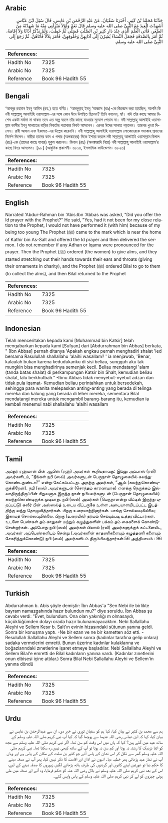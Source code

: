 ## Arabic


<div dir="rtl" lang="ar" style={{fontSize:'larger',backgroundColor:'#f8f9fa',padding:20}}>
حَدَّثَنَا مُحَمَّدُ بْنُ كَثِيرٍ، أَخْبَرَنَا سُفْيَانُ، عَنْ عَبْدِ الرَّحْمَنِ بْنِ عَابِسٍ، قَالَ سُئِلَ ابْنُ عَبَّاسٍ أَشَهِدْتَ الْعِيدَ مَعَ النَّبِيِّ صلى الله عليه وسلم قَالَ نَعَمْ وَلَوْلاَ مَنْزِلَتِي مِنْهُ مَا شَهِدْتُهُ مِنَ الصِّغَرِ، فَأَتَى الْعَلَمَ الَّذِي عِنْدَ دَارِ كَثِيرِ بْنِ الصَّلْتِ فَصَلَّى ثُمَّ خَطَبَ، وَلَمْ يَذْكُرْ أَذَانًا وَلاَ إِقَامَةً، ثُمَّ أَمَرَ بِالصَّدَقَةِ فَجَعَلَ النِّسَاءُ يُشِرْنَ إِلَى آذَانِهِنَّ وَحُلُوقِهِنَّ، فَأَمَرَ بِلاَلاً فَأَتَاهُنَّ، ثُمَّ رَجَعَ إِلَى النَّبِيِّ صلى الله عليه وسلم‏.‏
</div>
<div style={{backgroundColor:'#f8f9fa',padding:20, marginBottom: 10}}><table> <thead> <tr> <th>References:</th> <th></th> </tr> </thead> <tbody><tr><td>Hadith No</td><td>7325</td></tr><tr><td>Arabic No</td><td>7325</td></tr><tr><td>Reference</td><td>Book 96 Hadith 55</td></tr></tbody></table></div>

## Bengali


<div dir="ltr" lang="bn" style={{fontSize:'larger',backgroundColor:'#f8f9fa',padding:20}}>
‘আবদুর রহমান ইবনু আবিস (রহ.) হতে বর্ণিত। ‘আবদুল্লাহ্ ইবনু ‘আব্বাস (রাঃ)-কে জিজ্ঞেস করা হয়েছিল, আপনি কি নবী সাল্লাল্লাহু আলাইহি ওয়াসাল্লাম-এর সঙ্গে কোন ঈদে উপস্থিত ছিলেন? তিনি বললেন, হ্যাঁ। যদি তাঁর কাছে আমার বিশেষ একটা মর্যাদা না থাকত তবে এত অল্প বয়সে তাঁর কাছে যাওয়ার সুযোগ পেতাম না। নবী সাল্লাল্লাহু আলাইহি ওয়াসাল্লাম কাসীর ইবনু সালাতের বাড়ির নিকটের পতাকার নিকট আসলেন। এরপর ঈদের সালাত পড়লেন। তারপর খুৎবা দিলেন। রাবী আযান এবং ইকামত-এর উল্লেখ করেননি। নবী সাল্লাল্লাহু আলাইহি ওয়াসাল্লাম লোকেদেরকে সদাকাহ প্রদানের নির্দেশ দিলেন। নারীরা তাদের কান ও গলার (অলঙ্কারের) দিকে ইশারা করলে নবী সাল্লাল্লাহু আলাইহি ওয়াসাল্লাম বিলাল (রাঃ)-কে (তাদের কাছে যাবার) হুকুম করলেন। বিলাল (রাঃ) (অলঙ্কারাদি নিয়ে) নবী সাল্লাল্লাহু আলাইহি ওয়াসাল্লাম’র কাছে ফিরে আসলেন। [৯৮] (আধুনিক প্রকাশনী- ৬৮১৪, ইসলামিক ফাউন্ডেশন- ৬৮২৬)
</div>
<div style={{backgroundColor:'#f8f9fa',padding:20, marginBottom: 10}}><table> <thead> <tr> <th>References:</th> <th></th> </tr> </thead> <tbody><tr><td>Hadith No</td><td>7325</td></tr><tr><td>Arabic No</td><td>7325</td></tr><tr><td>Reference</td><td>Book 96 Hadith 55</td></tr></tbody></table></div>

## English


<div dir="ltr" lang="en" style={{fontSize:'larger',backgroundColor:'#f8f9fa',padding:20}}>
Narrated 'Abdur-Rahman bin 'Abis:Ibn 'Abbas was asked, "Did you offer the Id prayer with the Prophet?" He said, "Yes, had it not been for my close relation to the Prophet, I would not have performed it (with him) because of my being too young The Prophet (ﷺ) came to the mark which is near the home of Kathir bin As-Salt and offered the Id prayer and then delivered the sermon. I do not remember if any Adhan or Iqama were pronounced for the prayer. Then the Prophet (ﷺ) ordered (the women) to give alms, and they started stretching out their hands towards their ears and throats (giving their ornaments in charity), and the Prophet (ﷺ) ordered Bilal to go to them (to collect the alms), and then Bilal returned to the Prophet
</div>
<div style={{backgroundColor:'#f8f9fa',padding:20, marginBottom: 10}}><table> <thead> <tr> <th>References:</th> <th></th> </tr> </thead> <tbody><tr><td>Hadith No</td><td>7325</td></tr><tr><td>Arabic No</td><td>7325</td></tr><tr><td>Reference</td><td>Book 96 Hadith 55</td></tr></tbody></table></div>

## Indonesian


<div dir="ltr" lang="id" style={{fontSize:'larger',backgroundColor:'#f8f9fa',padding:20}}>
Telah menceritakan kepada kami [Muhammad bin Katsir] telah mengabarkan kepada kami [Sufyan] dari [Abdurrahman bin Abbas] berkata, " [Ibn Abbas] pernah ditanya 'Apakah engkau pernah menghadiri shalat 'ied bersama Rasulullah shallallahu 'alaihi wasallam? ' ia menjawab, 'Benar, kalaulah bukan karena kedudukanku di sisi beliau, sungguh aku tak mungkin bisa menghadirinya semenjak kecil. Beliau mendatangi 'alam (tanda batas shalat) di perkampungan Katsir bin Shalt, kemudian beliau shalat, lalu berkhutbah." -Ibnu Abbas tidak menyebut-nyebut adzan dan tidak pula iqamat- Kemudian beliau perintahkan untuk bersedekah, sehingga para wanita melepaskan anting-anting yang berada di telinga mereka dan kalung yang berada di leher mereka, sementara Bilal mendatangi mereka untuk mengambil barang-barang itu, kemudian ia kembali menemui nabi shallallahu 'alaihi wasallam
</div>
<div style={{backgroundColor:'#f8f9fa',padding:20, marginBottom: 10}}><table> <thead> <tr> <th>References:</th> <th></th> </tr> </thead> <tbody><tr><td>Hadith No</td><td>7325</td></tr><tr><td>Arabic No</td><td>7325</td></tr><tr><td>Reference</td><td>Book 96 Hadith 55</td></tr></tbody></table></div>

## Tamil


<div dir="ltr" lang="ta" style={{fontSize:'larger',backgroundColor:'#f8f9fa',padding:20}}>
அப்துர் ரஹ்மான் பின் ஆபிஸ் (ரஹ்) அவர்கள் கூறியதாவது: இப்னு அப்பாஸ் (ரலி) அவர்களிடம், “நீங்கள் நபி (ஸல்) அவர்களுடன் பெருநாள் தொழுகையில் கலந்துகொண்டதுண்டா?” என்று கேட்கப்பட்டது. அதற்கு அவர்கள், “ஆம் (கலந்துகொண்டிருக்கிறேன்). நபி (ஸல்) அவர்களுடன் (சொந்தம் காரணமாக) எனக்கு நெருக்கம் இல்லாதிருந்திருப்பின் சிறுவனாக இருந்த நான் நபியவர்களுடன் (பெருநாள் தொழுகையில்) கலந்துகொண்டிருக்க முடியாது. நபி (ஸல்) அவர்கள் (பெருநாளன்று வீட்டில் இருந்து புறப்பட்டு) கஸீர் பின் அஸ்ஸல்த் உடைய வீட்டருகே உள்ள அடையாளமிடப்பட்ட இடத்திற்கு வந்து தொழுவித்தார்கள். பிறகு உரையாற்றினார்கள். பாங்கு சொல்லவுமில்லை; இகாமத் சொல்லவுமில்லை. பிறகு (உரையில்) தர்மம் செய்யும்படி உத்தரவிட்டார்கள். உடனே பெண்கள் தம் காதுகள் மற்றும் கழுத்துகளின் பக்கம் தம் கைகளைக் கொண்டுசென்றார்கள். அப்போது நபி (ஸல்) அவர்கள் பிலால் (ரலி) அவர்களுக்குக் கட்டளையிட, அவர்கள் அப்பெண்களிடம் சென்று (அவர்களின் காதணிகளையும் கழுத்தணி களையும் சேகரித்துக்கொண்டு) நபி (ஸல்) அவர்களிடம் திரும்பிவந்தார்கள்.56 அத்தியாயம் : 96
</div>
<div style={{backgroundColor:'#f8f9fa',padding:20, marginBottom: 10}}><table> <thead> <tr> <th>References:</th> <th></th> </tr> </thead> <tbody><tr><td>Hadith No</td><td>7325</td></tr><tr><td>Arabic No</td><td>7325</td></tr><tr><td>Reference</td><td>Book 96 Hadith 55</td></tr></tbody></table></div>

## Turkish


<div dir="ltr" lang="tr" style={{fontSize:'larger',backgroundColor:'#f8f9fa',padding:20}}>
Abdurrahman b. Abis şöyle demiştir: İbn Abbas'a "Sen Nebi iIe birlikte bayram namazgahında hazır bulundun mu?" diye soruldu. İbn Abbas şu cevabı verdi: "Evet, bulundum. Ona olan yakınlığı m olmasaydı, küçüklüğümden dolayı orada hazır bulunamayacaktım. Nebi Sallallahu Aleyhi ve Sellem Kesır b. Salt'ın evinin hizasındaki sütunun yanına geldi. Sonra bir konuşma yaptı. -Ne bir ezan ve ne bir kametten söz etti. - Resulullah Sallallahu Aleyhi ve Sellem sonra (kadınlar tarafına gelip onlara) sadaka vermelerini emretti. Bunun üzerine kadınlar kulaklarına ve boğazlarındaki zınetlerine işaret etmeye başladılar. Nebi Sallallahu Aleyhi ve Sellem Bilal'e emretti de Bilal kadınların yanına vardı. (Kadınlar zınetlerini onun elbisesi içine attılar.) Sonra Bilal Nebi Sallallahu Aleyhi ve Sellem'in yanına döndü
</div>
<div style={{backgroundColor:'#f8f9fa',padding:20, marginBottom: 10}}><table> <thead> <tr> <th>References:</th> <th></th> </tr> </thead> <tbody><tr><td>Hadith No</td><td>7325</td></tr><tr><td>Arabic No</td><td>7325</td></tr><tr><td>Reference</td><td>Book 96 Hadith 55</td></tr></tbody></table></div>

## Urdu


<div dir="rtl" lang="ur" style={{fontSize:'larger',backgroundColor:'#f8f9fa',padding:20}}>
ہم سے محمد بن کثیر نے بیان کیا، کہا ہم کو سفیان ثوری نے خبر دی، ان سے عبدالرحمٰن بن عابس نے بیان کیا، کہا کہ ابن عباس رضی اللہ عنہما سے پوچھا گیا کہ کیا آپ نبی کریم صلی اللہ علیہ وسلم کے ساتھ عید میں گئے ہیں؟ کہا کہ ہاں میں اس وقت کم سن تھا۔ اگر نبی کریم صلی اللہ علیہ وسلم سے مجھ کو اتنا نزدیک کا رشتہ نہ ہوتا اور کم سن نہ ہوتا تو آپ کے ساتھ کبھی نہیں رہ سکتا تھا۔ نبی کریم صلی اللہ علیہ وسلم گھر سے نکل کر اس نشان کے پاس آئے جو کثیر بن صلت کے مکان کے پاس ہے اور وہاں آپ نے نماز عید پڑھائی پھر خطبہ دیا۔ انہوں نے اذان اور اقامت کا ذکر نہیں کیا، پھر آپ نے صدقہ دینے کا حکم دیا تو عورتیں اپنے کانوں اور گردنوں کی طرف ہاتھ بڑھانے لگیں زیوروں کا صدقہ دینے کے لیے، اس کے بعد نبی کریم صلی اللہ علیہ وسلم نے بلال رضی اللہ عنہ کو حکم فرمایا، وہ آئے اور صدقہ میں ملی ہوئی چیزوں کو لے کر نبی کریم صلی اللہ علیہ وسلم کے پاس واپس گئے۔
</div>
<div style={{backgroundColor:'#f8f9fa',padding:20, marginBottom: 10}}><table> <thead> <tr> <th>References:</th> <th></th> </tr> </thead> <tbody><tr><td>Hadith No</td><td>7325</td></tr><tr><td>Arabic No</td><td>7325</td></tr><tr><td>Reference</td><td>Book 96 Hadith 55</td></tr></tbody></table></div>